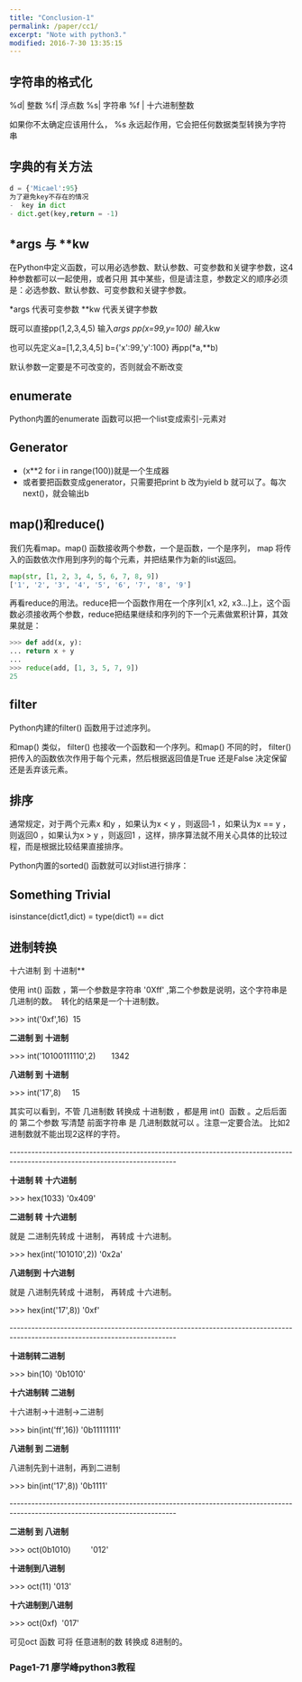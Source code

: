 ```yaml
---
title: "Conclusion-1"
permalink: /paper/cc1/
excerpt: "Note with python3."
modified: 2016-7-30 13:35:15
---
```


## 字符串的格式化
%d| 整数 
%f| 浮点数
%s| 字符串
%f | 十六进制整数

如果你不太确定应该用什么， %s 永远起作用，它会把任何数据类型转换为字符串

## 字典的有关方法

```python
d = {'Micael':95}
为了避免key不存在的情况
-  key in dict
- dict.get(key,return = -1)
```

## *args 与 **kw
在Python中定义函数，可以用必选参数、默认参数、可变参数和关键字参数，这4种参数都可以一起使用，或者只用
其中某些，但是请注意，参数定义的顺序必须是：必选参数、默认参数、可变参数和关键字参数。

*args 代表可变参数   **kw 代表关键字参数

既可以直接pp(1,2,3,4,5) 输入*args
pp(x=99,y=100) 输入*kw

也可以先定义a=[1,2,3,4,5] b={'x':99,'y':100} 再pp(*a,**b)

默认参数一定要是不可改变的，否则就会不断改变
## enumerate
Python内置的enumerate 函数可以把一个list变成索引-元素对

## Generator
- (x**2 for i in range(100))就是一个生成器
- 或者要把函数变成generator，只需要把print b 改为yield b 就可以了。每次next()，就会输出b

## map()和reduce()
我们先看map。map() 函数接收两个参数，一个是函数，一个是序列， map 将传入的函数依次作用到序列的每个元素，并把结果作为新的list返回。

```python
map(str, [1, 2, 3, 4, 5, 6, 7, 8, 9])
['1', '2', '3', '4', '5', '6', '7', '8', '9']
```

再看reduce的用法。reduce把一个函数作用在一个序列[x1, x2, x3...]上，这个函数必须接收两个参数，reduce把结果继续和序列的下一个元素做累积计算，其效果就是：

```python
>>> def add(x, y):
... return x + y
...
>>> reduce(add, [1, 3, 5, 7, 9])
25
```

## filter
Python内建的filter() 函数用于过滤序列。

和map() 类似， filter() 也接收一个函数和一个序列。和map() 不同的时， filter() 把传入的函数依次作用于每个元素，然后根据返回值是True 还是False 决定保留还是丢弃该元素。

## 排序
通常规定，对于两个元素x 和y ，如果认为x < y ，则返回‐1 ，如果认为x == y ，则返回0 ，如果认为x > y ，则返回1 ，这样，排序算法就不用关心具体的比较过程，而是根据比较结果直接排序。

Python内置的sorted() 函数就可以对list进行排序：

## Something Trivial
isinstance(dict1,dict) = type(dict1) == dict

## 进制转换

十六进制 到 十进制**

使用 int() 函数 ，第一个参数是字符串 '0Xff' ,第二个参数是说明，这个字符串是几进制的数。  转化的结果是一个十进制数。

\>>> int('0xf',16) 
15

**二进制 到 十进制**

\>>> int('10100111110',2)      
1342

**八进制 到 十进制**

\>>> int('17',8)    
15

其实可以看到，不管 几进制数 转换成 十进制数 ，都是用 int()  函数 。之后后面的 第二个参数 写清楚 前面字符串 是 几进制数就可以 。注意一定要合法。 比如2进制数就不能出现2这样的字符。

\----------------------------------------------------------------------------------------------------------------------------

**十进制 转 十六进制**

\>>> hex(1033)
'0x409'

**二进制 转 十六进制**

就是 二进制先转成 十进制， 再转成 十六进制。

\>>> hex(int('101010',2))
'0x2a'

**八进制到 十六进制**

就是 八进制先转成 十进制， 再转成 十六进制。

\>>> hex(int('17',8))
'0xf'

\----------------------------------------------------------------------------------------------------------------------------

**十进制转二进制**

\>>> bin(10)
'0b1010'

**十六进制转 二进制**

十六进制->十进制->二进制

\>>> bin(int('ff',16))
'0b11111111'

**八进制 到 二进制**

八进制先到十进制，再到二进制

\>>> bin(int('17',8))
'0b1111'

\----------------------------------------------------------------------------------------------------------------------------

**二进制 到 八进制**

\>>> oct(0b1010)        
'012'

**十进制到八进制**

\>>> oct(11)
'013'

**十六进制到八进制**

\>>> oct(0xf) 
'017'

可见oct 函数 可将 任意进制的数 转换成 8进制的。

### Page1-71 廖学峰python3教程